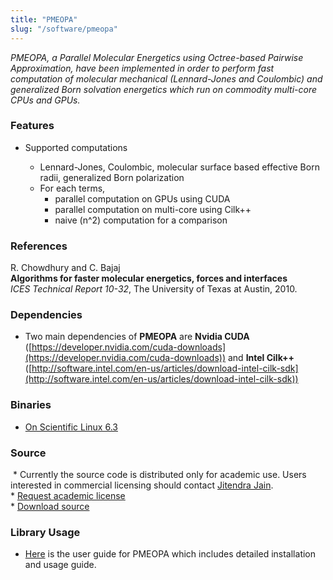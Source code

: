 ```yaml
---
title: "PMEOPA"
slug: "/software/pmeopa"
---
```


_PMEOPA, a Parallel Molecular Energetics using Octree-based Pairwise Approximation, have been implemented in order to perform fast computation of molecular mechanical (Lennard-Jones and Coulombic) and generalized Born solvation energetics which run on commodity multi-core CPUs and GPUs._

### Features

*   Supported computations

    *   Lennard-Jones, Coulombic, molecular surface based effective Born radii, generalized Born polarization
    *   For each terms,
        *   parallel computation on GPUs using CUDA
        *   parallel computation on multi-core using Cilk++
        *   naive (n^2) computation for a comparison

  
### References
R. Chowdhury and C. Bajaj   
**Algorithms for faster molecular energetics, forces and interfaces**   
_ICES Technical Report 10-32_, The University of Texas at Austin, 2010.

### Dependencies

*   Two main dependencies of **PMEOPA** are **Nvidia CUDA** ([https://developer.nvidia.com/cuda-downloads](https://developer.nvidia.com/cuda-downloads)) and **Intel Cilk++** ([http://software.intel.com/en-us/articles/download-intel-cilk-sdk](http://software.intel.com/en-us/articles/download-intel-cilk-sdk))

### Binaries

*   [On Scientific Linux 6.3](http://cvcweb.ices.utexas.edu/software/binaries/PMEOPA-ScientificLinux6.3.tar.gz)

### Source

 \* Currently the source code is distributed only for academic use. Users interested in commercial licensing should contact [Jitendra Jain](mailto:jjain@otc.utexas.edu).     
\* [Request academic license](http://cvcweb.ices.utexas.edu/software/license/PMEOPA.license_mail.php)     
\* [Download source](http://cvcweb.ices.utexas.edu/cvcwp/?page_id=2477)

### Library Usage

*   [Here](http://cvcweb.ices.utexas.edu/software/doc/PMEOPAUserGuide.pdf) is the user guide for PMEOPA which includes detailed installation and usage guide.
